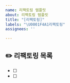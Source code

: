 ```yaml
---
name: 리팩토링 템플릿
about: 리팩토링 템플릿
title: "[리팩토링]"
labels: "\U0001F4A1리팩토링"
assignees: ''

---
```


## ✏️ 리팩토링 목록
- [ ] 
- [ ]
